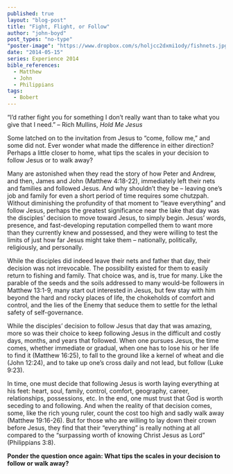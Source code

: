 ```yaml
---
published: true
layout: "blog-post"
title: "Fight, Flight, or Follow"
author: "john-boyd"
post_types: "no-type"
"poster-image": "https://www.dropbox.com/s/holjcc2dxmi1ody/fishnets.jpg"
date: "2014-05-15"
series: Experience 2014
bible_references: 
  - Matthew
  - John
  - Philippians
tags: 
  - Bobert
---
```


“I’d rather fight you for something I don’t really want than to take what you give that I need.” 
– Rich Mullins, *Hold Me Jesus*

Some latched on to the invitation from Jesus to “come, follow me,” and some did not.  Ever wonder what made the difference in either direction?  Perhaps a little closer to home, what tips the scales in your decision to follow Jesus or to walk away?

Many are astonished when they read the story of how Peter and Andrew, and then, James and John (Matthew 4:18-22), immediately left their nets and families and followed Jesus.  And why shouldn’t they be – leaving one’s job and family for even a short period of time requires some chutzpah. Without diminishing the profundity of that moment to “leave everything” and follow Jesus, perhaps the greatest significance near the lake that day was the disciples’ decision to move toward Jesus, to simply begin.  Jesus’ words, presence, and fast-developing reputation compelled them to want more than they currently knew and possessed, and they were willing to test the limits of just how far Jesus might take them – nationally, politically, religiously, and personally.

While the disciples did indeed leave their nets and father that day, their decision was not irrevocable.  The possibility existed for them to easily return to fishing and family.  That choice was, and is, true for many.  Like the parable of the seeds and the soils addressed to many would-be followers in Matthew 13:1-9, many start out interested in Jesus, but few stay with him beyond the hard and rocky places of life, the chokeholds of comfort and control, and the lies of the Enemy that seduce them to settle for the lethal safety of self-governance.  

While the disciples’ decision to follow Jesus that day that was amazing, more so was their choice to keep following Jesus in the difficult and costly days, months, and years that followed.  When one pursues Jesus, the time comes, whether immediate or gradual, when one has to lose his or her life to find it (Matthew 16:25), to fall to the ground like a kernel of wheat and die (John 12:24), and to take up one’s cross daily and not lead, but follow (Luke 9:23).   

In time, one must decide that following Jesus is worth laying everything at his feet: heart, soul, family, control, comfort, geography, career, relationships, possessions, etc.  In the end, one must trust that God is worth seceding to and following.  And when the reality of that decision comes, some, like the rich young ruler, count the cost too high and sadly walk away (Matthew 19:16-26).  But for those who are willing to lay down their crown before Jesus, they find that their “everything” is really nothing at all compared to the “surpassing worth of knowing Christ Jesus as Lord” (Philippians 3:8). 

**Ponder the question once again: What tips the scales in your decision to follow or walk away?**